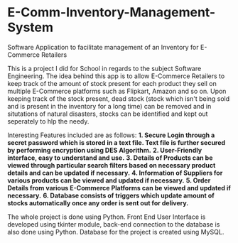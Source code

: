 # E-Comm-Inventory-Management-System
Software Application to facilitate management of an Inventory for E-Commerce Retailers

This is a project I did for School in regards to the subject Software Engineering. The idea behind this app is to allow E-Commerce Retailers to keep track of the amount of stock present for each product they sell on multiple E-Commerce platforms such as Flipkart, Amazon and so on. Upon keeping track of the stock present, dead stock (stock which isn't being sold and is present in the inventory for a long time) can be removed and in situtations of natural disasters, stocks can be identified and kept out seperately to hlp the needy.

Interesting Features included are as follows:
**1. Secure Login through a secret password which is stored in a text file. Text file is further secured by performing encryption using DES Algorithm.**
**2. User-Friendly interface, easy to understand and use.**
**3. Details of Products can be viewed through particular search filters based on necessary product details and can be updated if necessary.**
**4. Information of Suppliers for various products can be viewed and updated if necessary.**
**5. Order Details from various E-Commerce Platforms can be viewed and updated if necessary.**
**6. Database consists of triggers which update amount of stocks automatically once any order is sent out for delivery.**

The whole project is done using Python. Front End User Interface is developed using tkinter module, back-end connection to the database is also done using Python. Database for the project is created using MySQL.
